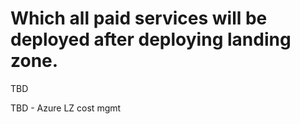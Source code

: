 # Which all paid services will be deployed after deploying landing zone.

TBD

TBD - Azure LZ cost mgmt
